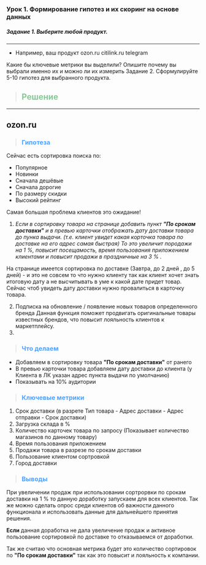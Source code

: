### Урок 1. Формирование гипотез и их скоринг на основе данных

##### Задание 1. Выберите любой продукт.

___

- Например, ваш продукт
  ozon.ru
  citilink.ru
  telegram

Какие бы ключевые метрики вы выделили? Опишите почему вы выбрали именно их и можно ли их измерить
Задание 2. Сформулируйте 5-10 гипотез для выбранного продукта.


> ## <span style="color:#88c99a">Решение</span>
___

## ozon.ru

> ### <span style="color:#52a1ff">Гипотеза</span>

Сейчас есть сортировка поиска по:

- Популярное
- Новинки
- Сначала дешёвые
- Сначала дорогие
- По размеру скидки
- Высокий рейтинг

Самая большая проблема клиентов это ожидание!

1. _Если в сортировку товара на странице добавить пункт **"По срокам доставки"**
   и в превью карточки отображать дату доставки товара до пунка выдачи.
   (т.е. клиент увидет какая корточка товара по доставке на его адрес самая быстрая)
   То это увеличит породажи на 1 %, повысит посещамость, время пользования приложением клиентами
   и повысит продажи в праздничные на 3 % ._

На странице имеется сортировка по доставке (Завтра, до 2 дней , до 5 дней) - и это не совсем то что нужно клиенту
так как клиент хочет знать итоговую дату а не высчитывать в уме к какой дате придет товар.
Сейчас чтоб увидеть дату доставки нужно провалиться в карточку товара.

2. Подписка на обновление / появление новых товаров определенного бренда
   Данная функция поможет продвигать оригинальные товары известных брендов, что
   повысит лояльность клиентов к маркетплейсу.
3.

> ### <span style="color:#52a1ff">Что делаем</span>

- Добавляем в сортировку товара **"По срокам доставки"** от ранего
- В превью карточки товара добавляем дату доставки до клиента (у Клиента в ЛК указан адрес пункта выдачи по умолчанию)
- Показывать на 10% аудитории

> ### <span style="color:#52a1ff">Ключевые метрики</span>

1. Срок доставки (в разрете Тип товара - Адрес доставки - Адрес отправки - Срок доставки)
2. Загрузка склада в %
2. Количество карточек товара по запросу (Показывает количество магазинов по данному товару)
3. Время пользования приложением
4. Продажи товара в разрезе по срокам доставки
5. Пользование клиентом сортровкой
6. Город доставки

> ### <span style="color:#52a1ff">Выводы</span>

При увеличении продаж при использовании сортрорвки по срокам доставки на 1 %
то данную доработку запускаем для всех клиентов. Так же можно сделать опрос среди клиентов об важности
данного функционала и использовать данные для дальнейшего принятия решения.

**Если** данная доработка не дала увеличение продаж и активное пользование сортировкой по доставке
то отказываемся от доработки.

Так же считаю что основная метрика будет это количество сортировок по **"По срокам доставки"**
так как это повысит и лояльность к компании.
